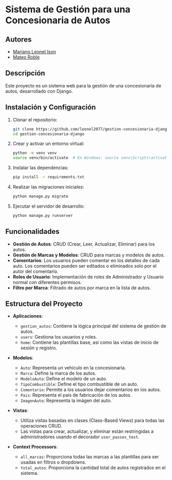 # Sistema de Gestión para una Concesionaria de Autos 

## Autores
- [Mariano Leonel Ison](https://github.com/leonel2077)
- [Mateo Roble](https://github.com/MateoRoble)

## Descripción
Este proyecto es un sistema web para la gestión de una concesionaria de autos, desarrollado con Django.

## Instalación y Configuración
1. Clonar el repositorio:
   ```bash
   git clone https://github.com/leonel2077/gestion-concesionaria-django.git
   cd gestion-concesionaria-django
2. Crear y activar un entorno virtual:
   ```bash
   python -m venv venv
   source venv/bin/activate  # En Windows: source venv\Scripts\activate
3. Instalar las dependencias:
   ```bash
   pip install -r requirements.txt
4. Realizar las migraciones iniciales:
   ```bash
   python manage.py migrate
5. Ejecutar el servidor de desarrollo:
   ```bash
   python manage.py runserver

## Funcionalidades

- **Gestión de Autos**: CRUD (Crear, Leer, Actualizar, Eliminar) para los autos.
- **Gestión de Marcas y Modelos**: CRUD para marcas y modelos de autos.
- **Comentarios**: Los usuarios pueden comentar en los detalles de cada auto. Los comentarios pueden ser editados o eliminados solo por el autor del comentario.
- **Roles de Usuario**: Implementación de roles de Administrador y Usuario normal con diferentes permisos.
- **Filtro por Marca**: Filtrado de autos por marca en la lista de autos.

## Estructura del Proyecto

- **Aplicaciones**:
  - `gestion_autos`: Contiene la lógica principal del sistema de gestión de autos.
  - `users`: Gestiona los usuarios y roles.
  - `home`: Contiene las plantillas base, así como las vistas de inicio de sesión y registro.

- **Modelos**:
  - `Auto`: Representa un vehículo en la concesionaria.
  - `Marca`: Define la marca de los autos.
  - `ModeloAuto`: Define el modelo de un auto.
  - `TipoCombustible`: Define el tipo combustible de un auto.
  - `Comentario`: Permite a los usuarios dejar comentarios en los autos.
  - `Pais`: Representa el país de fabricación de los autos.
  - `ImagenAuto`: Representa la imágen del auto.

- **Vistas**:
  - Utiliza vistas basadas en clases (Class-Based Views) para todas las operaciones CRUD.
  - Las vistas para crear, actualizar, y eliminar están restringidas a administradores usando el decorador `user_passes_test`.

- **Context Processors**:
  - `all_marcas`: Proporciona todas las marcas a las plantillas para ser usadas en filtros o dropdowns.
  - `total_autos`: Proporciona la cantidad total de autos registrados en el sistema.
